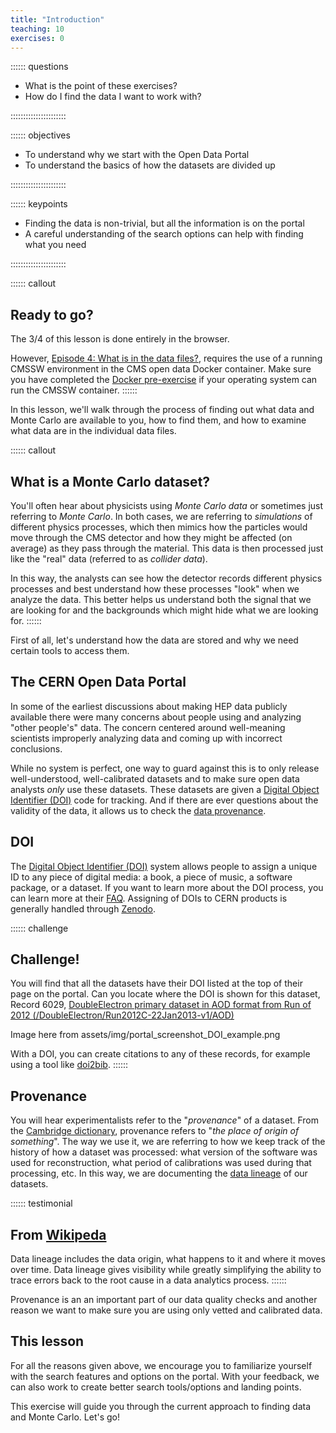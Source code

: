 ```yaml
---
title: "Introduction"
teaching: 10
exercises: 0
---
```



:::::: questions
- What is the point of these exercises?
- How do I find the data I want to work with?

::::::::::::::::::::::

:::::: objectives
- To understand why we start with the Open Data Portal
- To understand the basics of how the datasets are divided up

::::::::::::::::::::::


:::::: keypoints
- Finding the data is non-trivial, but all the information is on the portal
- A careful understanding of the search options can help with finding what you need

::::::::::::::::::::::

:::::: callout
## Ready to go?
The 3/4 of this lesson is done entirely in the browser. 
 
However, [Episode 4: What is in the data files?](https://cms-opendata-workshop.github.io/workshopwhepp-lesson-dataset-scouting/04-what-is-in-the-data/index.html), requires the use of a running CMSSW environment in the CMS open data Docker container. Make sure you have completed the [Docker pre-exercise](https://cms-opendata-workshop.github.io/workshopwhepp-lesson-docker/) if your operating system can run the CMSSW container.
::::::

<!-- 
:::::: checklist
## You've got a great idea! What's next?
Suppose you have a great idea that you want to test out with real data! You're going to want
to know:
* What **year** were the data taken that would work best for you?
* In which **primary dataset** were the data of your interest stored?
* What **Monte Carlo datasets** are available and appropriate for your studies?
    * This may mean finding simulated physics processes that are **background** to your signal
    * This may mean finding simulated physics processes for your **signal**, if they exist
    * Possibly just finding simulated datasets where you *know* the answer, allowing you to test your new analysis techniques
:::::: 
-->

In this lesson, we'll walk through the process of finding out what data and 
Monte Carlo are available to you, how to find them, and how to examine what 
data are in the individual data files. 

:::::: callout
## What is a Monte Carlo dataset?
You'll often hear about physicists using *Monte Carlo data* or sometimes just referring to
*Monte Carlo*. In both cases, we are referring to *simulations* of different physics processes, 
which then mimics how the particles would move through the CMS detector and how they
might be affected (on average) as they pass through the material. This data is then 
processed just like the "real" data (referred to as *collider data*). 

In this way, the analysts can see how the detector records different physics processes
and best understand how these processes "look" when we analyze the data. This better
helps us understand both the signal that we are looking for and the backgrounds
which might hide what we are looking for. 
:::::: 


First of all, let's understand how the data are stored and why we need certain
tools to access them. 


## The CERN Open Data Portal

In some of the earliest discussions about making HEP data publicly available there were many concerns about 
people using and analyzing "other people's" data. The concern centered around well-meaning scientists improperly 
analyzing data and coming up with incorrect conclusions. 

While no system is perfect, one way to guard against this is to only release well-understood, well-calibrated 
datasets and to make sure open data analysts *only* use these datasets. These datasets are given
a [Digital Object Identifier (DOI)](https://www.doi.org/) code for tracking. And if there
are ever questions about the validity of the data, it allows us to check the 
[data provenance](https://en.wikipedia.org/wiki/Data_lineage#:~:text=Data%20provenance%20refers%20to%20records,the%20data%20and%20its%20origins.).

## DOI

The [Digital Object Identifier (DOI)](https://www.doi.org/) system allows people to assign a unique
ID to any piece of digital media: a book, a piece of music, a software package, or a dataset. If you want to learn
more about the DOI process, you can learn more at their [FAQ](https://www.doi.org/faq.html). Assigning
of DOIs to CERN products is generally handled through [Zenodo](https://zenodo.org/). 

:::::: challenge
## Challenge!
You will find that all the datasets have their DOI listed at the top of their page on the portal. 
Can you locate where the DOI is shown for this dataset, Record 6029,
[DoubleElectron primary dataset in AOD format from Run of 2012 (/DoubleElectron/Run2012C-22Jan2013-v1/AOD)](http://opendata.cern.ch/record/6029)

Image here from assets/img/portal_screenshot_DOI_example.png

With a DOI, you can create citations to any of these records, for example using a tool like [doi2bib](https://www.doi2bib.org).
:::::: 

## Provenance

You will hear experimentalists refer to the "*provenance*" of a dataset. From the 
[Cambridge dictionary](https://dictionary.cambridge.org/us/dictionary/english/provenance), provenance
refers to "*the place of origin of something*". 
The way we use it, we are referring to how we keep track of the history of how a dataset was 
processed: what version of the software was used for reconstruction, what period of calibrations
was used during that processing, etc. In this way, we are documenting the 
[data lineage](https://en.wikipedia.org/wiki/Data_lineage#:~:text=Data%20provenance%20refers%20to%20records,the%20data%20and%20its%20origins.)
of our datasets. 

:::::: testimonial
## From [Wikipeda](https://en.wikipedia.org/wiki/Data_lineage#:~:text=Data%20provenance%20refers%20to%20records,the%20data%20and%20its%20origins.)
Data lineage includes the data origin, what happens to it and where it moves over time.
Data lineage gives visibility while greatly simplifying the ability to trace errors back to the root cause in a data analytics process.
:::::: 

Provenance is an an important part of our data quality checks
and another reason we want to make sure you are using only vetted and calibrated data. 


## This lesson

For all the reasons given above, we encourage you to familiarize yourself with the search features and options
on the portal. With your feedback, we can also work to create better search tools/options and landing
points. 

This exercise will guide you through the current approach to finding data and Monte Carlo. Let's go!